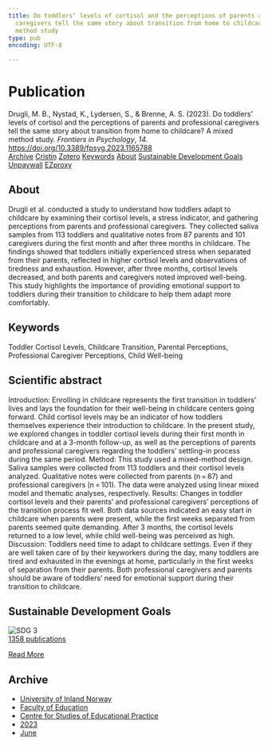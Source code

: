 ```yaml
---
title: Do toddlers’ levels of cortisol and the perceptions of parents and professional
  caregivers tell the same story about transition from home to childcare? A mixed
  method study
type: pub
encoding: UTF-8

---
```

<h1>Publication</h1>
<article id="csl-bib-container-ZETGDFAF" class="csl-bib-container">
  <div class="csl-bib-body"> <div class="csl-entry">Drugli, M. B., Nystad, K., Lydersen, S., &#38; Brenne, A. S. (2023). Do toddlers’ levels of cortisol and the perceptions of parents and professional caregivers tell the same story about transition from home to childcare? A mixed method study. <i>Frontiers in Psychology</i>, <i>14</i>. <a href="https://doi.org/10.3389/fpsyg.2023.1165788">https://doi.org/10.3389/fpsyg.2023.1165788</a></div> </div>
  <div class="csl-bib-buttons">
    <a href="#taxonomy-article-ZETGDFAF" alt="archive" class="csl-bib-button">Archive</a>
    <a href="https://app.cristin.no/results/show.jsf?id=2159740" alt="Cristin" class="csl-bib-button">Cristin</a>
    <a href="http://zotero.org/groups/5881554/items/ZETGDFAF" alt="Zotero" class="csl-bib-button">Zotero</a>
    <a href="#keywords-article-ZETGDFAF" alt="keywords" class="csl-bib-button">Keywords</a>
    <a href="#about-article-ZETGDFAF" alt="about_pub" class="csl-bib-button">About</a>
    <a href="#sdg-article-ZETGDFAF" alt="sdg" class="csl-bib-button">Sustainable Development Goals</a>
    <a href="https://www.frontiersin.org/articles/10.3389/fpsyg.2023.1165788/pdf" alt="Unpaywall" class="csl-bib-button">Unpaywall</a>
    <a href="https://www.frontiersin.org/articles/10.3389/fpsyg.2023.1165788/pdf" alt="EZproxy" class="csl-bib-button">EZproxy</a>
  </div>
  <div id="csl-bib-meta-container-ZETGDFAF"></div>
</article>
<div id="csl-bib-meta-ZETGDFAF" class="csl-bib-meta">
  <article id="about-article-ZETGDFAF" class="about_pub-article">
    <h1>About</h1>
    Drugli et al. conducted a study to understand how toddlers adapt to childcare by examining their cortisol levels, a stress indicator, and gathering perceptions from parents and professional caregivers. They collected saliva samples from 113 toddlers and qualitative notes from 87 parents and 101 caregivers during the first month and after three months in childcare. The findings showed that toddlers initially experienced stress when separated from their parents, reflected in higher cortisol levels and observations of tiredness and exhaustion. However, after three months, cortisol levels decreased, and both parents and caregivers noted improved well-being. This study highlights the importance of providing emotional support to toddlers during their transition to childcare to help them adapt more comfortably.
  </article>
  <article id="keywords-article-ZETGDFAF" class="keywords-article">
    <h1>Keywords</h1>
    Toddler Cortisol Levels, Childcare Transition, Parental Perceptions, Professional Caregiver Perceptions, Child Well-being
  </article>
  <article id="abstract-article-ZETGDFAF" class="abstract-article">
    <h1>Scientific abstract</h1>
    Introduction: Enrolling in childcare represents the first transition in toddlers’ lives and lays the foundation for their well-being in childcare centers going forward. 
Child cortisol levels may be an indicator of how toddlers themselves experience their introduction to childcare. In the present study, we  explored changes in 
toddler cortisol levels during their first month in childcare and at a 3-month follow-up, as well as the perceptions of parents and professional caregivers regarding the toddlers’ settling-in process during the same period. Method: This study used a mixed-method design. Saliva samples were collected 
from 113 toddlers and their cortisol levels analyzed. Qualitative notes were collected from parents (n = 87) and professional caregivers (n = 101). The data were analyzed using linear mixed model and thematic analyses, respectively. 
Results: Changes in toddler cortisol levels and their parents’ and professional caregivers’ perceptions of the transition process fit well. Both data sources 
indicated an easy start in childcare when parents were present, while the first weeks separated from parents seemed quite demanding. After 3 months, the cortisol levels returned to a low level, while child well-being was perceived as high. 
Discussion: Toddlers need time to adapt to childcare settings. Even if they are 
well taken care of by their keyworkers during the day, many toddlers are tired and exhausted in the evenings at home, particularly in the first weeks of separation from their parents. Both professional caregivers and parents should be aware of toddlers’ need for emotional support during their transition to childcare.
  </article>
  <article id="sdg-article-ZETGDFAF" class="sdg-article">
    <h1>Sustainable Development Goals</h1>
    <div class="sdg-container"><div id="sdg3" class="sdg">
        <img src="{{< params subfolder >}}images/sdg/sdg03_en.png" class="image" alt="SDG 3">
        <div class="sdg-overlay">
          <a href="/en/archive/?key=?sdg=3#archive" class="sdg-publication-count"><span>1358</span> publications</a>
          <p><a href="https://sdgs.un.org/goals/goal3" class="sdg-read-more">Read More</a></p>
        </div>
      </div></div>
  </article>
  <article id="taxonomy-article-ZETGDFAF" class="taxonomy-article">
    <h1>Archive</h1>
    <ul>
      <li>
        <a href="/en/archive/?key=3DCRN523">University of Inland Norway</a>
      </li>
      <li>
        <a href="/en/archive/?key=WYNZA47F">Faculty of Education</a>
      </li>
      <li>
        <a href="/en/archive/?key=G3SEU2Z2">Centre for Studies of Educational Practice</a>
      </li>
      <li>
        <a href="/en/archive/?key=GXY3EJVE">2023</a>
      </li>
      <li>
        <a href="/en/archive/?key=NUKJB6A8">June</a>
      </li>
    </ul>
  </article>
</div>
